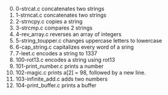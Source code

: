 0. 0-strcat.c concatenates two strings
1. 1-strncat.c concatenates two strings
2. 2-strncpy.c copies a string
3. 3-strcmp.c compares 2 strings
4. 4-rev_array.c reverses an array of integers
5. 5-string_toupper.c changes uppercase letters to lowercase
6. 6-cap_string.c capitalizes every word of a sring
7. 7-leet.c encodes a string to 1337
8. 100-rot13.c encodes a string using rot13
9. 101-print_number.c prints a number
10. 102-magic.c prints a[2] = 98, followed by a new line.
11. 103-infinite_add.c adds two numbers
12. 104-print_buffer.c prints a buffer
